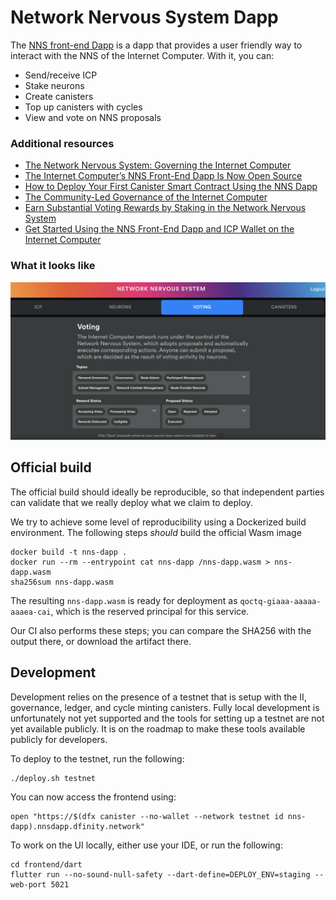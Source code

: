 # Network Nervous System Dapp

The [NNS front-end Dapp](https://nns.ic0.app/) is a dapp that provides a user friendly way to interact with the NNS of the Internet Computer. With it, you can:

* Send/receive ICP
* Stake neurons
* Create canisters
* Top up canisters with cycles
* View and vote on NNS proposals

### Additional resources
* [The Network Nervous System: Governing the Internet Computer](https://medium.com/dfinity/the-network-nervous-system-governing-the-internet-computer-1d176605d66a)
* [The Internet Computer’s NNS Front-End Dapp Is Now Open Source](https://medium.com/dfinity/the-internet-computers-nns-front-end-dapp-is-now-open-source-3925edc21c49)
* [How to Deploy Your First Canister Smart Contract Using the NNS Dapp](https://medium.com/dfinity/how-to-deploy-your-first-canister-using-the-nns-dapp-c8b75e01a05b)
* [The Community-Led Governance of the Internet Computer](https://medium.com/dfinity/the-community-led-governance-of-the-internet-computer-b863cd2975ba)
* [Earn Substantial Voting Rewards by Staking in the Network Nervous System](https://medium.com/dfinity/earn-substantial-voting-rewards-by-staking-in-the-network-nervous-system-7eb5cf988182)
* [Get Started Using the NNS Front-End Dapp and ICP Wallet on the Internet Computer](https://medium.com/dfinity/getting-started-on-the-internet-computers-network-nervous-system-app-wallet-61ecf111ea11)

### What it looks like 

![image](./nns-dapp-governance.png)



## Official build

The official build should ideally be reproducible, so that independent parties
can validate that we really deploy what we claim to deploy.

We try to achieve some level of reproducibility using a Dockerized build
environment. The following steps _should_ build the official Wasm image

    docker build -t nns-dapp .
    docker run --rm --entrypoint cat nns-dapp /nns-dapp.wasm > nns-dapp.wasm
    sha256sum nns-dapp.wasm

The resulting `nns-dapp.wasm` is ready for deployment as
`qoctq-giaaa-aaaaa-aaaea-cai`, which is the reserved principal for this service.

Our CI also performs these steps; you can compare the SHA256 with the output there, or download the artifact there.

## Development

Development relies on the presence of a testnet that is setup with the II, governance, ledger, and cycle minting canisters. Fully local development is unfortunately not yet supported and the tools for setting up a testnet are not yet available publicly. It is on the roadmap to make these tools available publicly for developers.

To deploy to the testnet, run the following:

    ./deploy.sh testnet

You can now access the frontend using:

    open "https://$(dfx canister --no-wallet --network testnet id nns-dapp).nnsdapp.dfinity.network"

To work on the UI locally, either use your IDE, or run the following:

    cd frontend/dart
    flutter run --no-sound-null-safety --dart-define=DEPLOY_ENV=staging --web-port 5021
